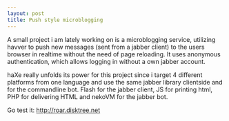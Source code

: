 ```yaml
---
layout: post
title: Push style microblogging
---
```

A small project i am lately working on is a microblogging service,
utilizing havver to push new messages (sent from a jabber client) to the users browser in realtime without the need of page reloading.
It uses anonymous authentication, which allows logging in without a own jabber account.

haXe really unfolds its power for this project since i target 4 different platforms from one language and use the same jabber library clientside and for the commandline bot. Flash for the jabber client, JS for printing html, PHP for delivering HTML and nekoVM for the jabber bot.

Go test it:
http://roar.disktree.net
